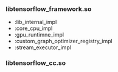 
### libtensorflow_framework.so

- :lib_internal_impl
- :core_cpu_impl
- :gpu_runtimne_impl
- :custom_graph_optimizer_registry_impl
- :stream_executor_impl


### libtensorflow_cc.so

